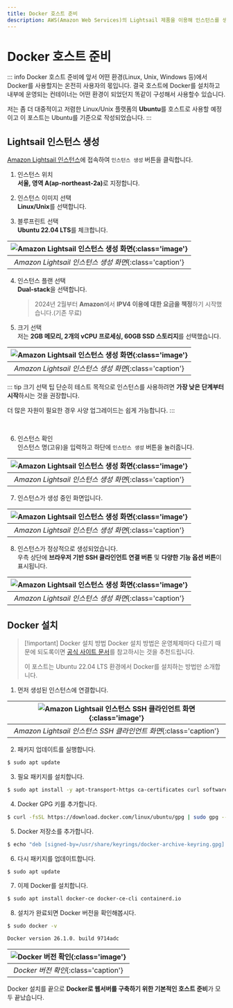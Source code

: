 ```yaml
---
title: Docker 호스트 준비
description: AWS(Amazon Web Services)의 Lightsail 제품을 이용해 인스턴스를 생성하고 도커를 설치합니다.
---
```


# Docker 호스트 준비

::: info Docker 호스트 준비에 앞서
어떤 환경(Linux, Unix, Windows 등)에서 Docker를 사용할지는 온전히 사용자의 몫입니다. 결국 호스트에 Docker를 설치하고 내부에 운영되는 컨테이너는 어떤 환경이 되었던지 똑같이 구성해서 사용할수 있습니다.

저는 좀 더 대중적이고 저렴한 Linux/Unix 플랫폼의 **Ubuntu**를 호스트로 사용할 예정이고 이 포스트는 Ubuntu를 기준으로 작성되었습니다.
:::

## Lightsail 인스턴스 생성

[Amazon Lightsail 인스턴스](https://lightsail.aws.amazon.com/ls/webapp/home/instances)에 접속하여 `인스턴스 생성` 버튼을 클릭합니다.

1. 인스턴스 위치\
   <b>서울, 영역 A(ap-northeast-2a)</b>로 지정합니다.

1. 인스턴스 이미지 선택\
   **Linux/Unix**를 선택합니다.

1. 블루프린트 선택\
   **Ubuntu 22.04 LTS**를 체크합니다.

| ![Amazon Lightsail 인스턴스 생성 화면](./images/host/instance01.webp){:class='image'} |
| :-----------------------------------------------------------------------------------: |
|                _Amazon Lightsail 인스턴스 생성 화면_{:class='caption'}                |

4. 인스턴스 플랜 선택\
   **Dual-stack**을 선택합니다.

   > 2024년 2월부터 **Amazon**에서 **IPV4 이용에 대한 요금을 책정**하기 시작했습니다.(기존 무료)

5. 크기 선택\
    저는 **2GB 메모리, 2개의 vCPU 프로세싱, 60GB SSD 스토리지**를 선택했습니다.

| ![Amazon Lightsail 인스턴스 생성 화면](./images/host/instance02.webp){:class='image'} |
| :-----------------------------------------------------------------------------------: |
|                _Amazon Lightsail 인스턴스 생성 화면_{:class='caption'}                |

::: tip 크기 선택 팁
단순히 테스트 목적으로 인스턴스를 사용하려면 **가장 낮은 단계부터 시작**하시는 것을 권장합니다.

더 많은 자원이 필요한 경우 사양 업그레이드는 쉽게 가능합니다.
:::

<br />

6. 인스턴스 확인\
   인스턴스 명(고유)을 입력하고 하단에 `인스턴스 생성` 버튼을 눌러줍니다.

| ![Amazon Lightsail 인스턴스 생성 화면](./images/host/instance03.webp){:class='image'} |
| :-----------------------------------------------------------------------------------: |
|                _Amazon Lightsail 인스턴스 생성 화면_{:class='caption'}                |

7. 인스턴스가 생성 중인 화면입니다.

| ![Amazon Lightsail 인스턴스 생성 화면](./images/host/instance04.webp){:class='image'} |
| :-----------------------------------------------------------------------------------: |
|                _Amazon Lightsail 인스턴스 생성 화면_{:class='caption'}                |

8. 인스턴스가 정상적으로 생성되었습니다.\
   우측 상단에 **브라우저 기반 SSH 클라인언트 연결 버튼** 및 **다양한 기능 옵션 버튼**이 표시됩니다.

| ![Amazon Lightsail 인스턴스 생성 화면](./images/host/instance05.webp){:class='image'} |
| :-----------------------------------------------------------------------------------: |
|                _Amazon Lightsail 인스턴스 생성 화면_{:class='caption'}                |

## Docker 설치

> [!important] Docker 설치 방법
> Docker 설치 방법은 운영체제마다 다르기 때문에 되도록이면 [공식 사이트 문서](https://docs.docker.com/desktop/)를 참고하시는 것을 추천드립니다.
>
> 이 포스트는 Ubuntu 22.04 LTS 환경에서 Docker를 설치하는 방법만 소개합니다.

1. 먼저 생성된 인스턴스에 연결합니다.

| ![Amazon Lightsail 인스턴스 SSH 클라인언트 화면](./images/host/ssh01.webp){:class='image'} |
| :----------------------------------------------------------------------------------------: |
|             _Amazon Lightsail 인스턴스 SSH 클라인언트 화면_{:class='caption'}              |

2. 패키지 업데이트를 실행합니다.

```sh
$ sudo apt update
```

3. 필요 패키지를 설치합니다.

```sh
$ sudo apt install -y apt-transport-https ca-certificates curl software-properties-common
```

4. Docker GPG 키를 추가합니다.

```sh
$ curl -fsSL https://download.docker.com/linux/ubuntu/gpg | sudo gpg --dearmor -o /usr/share/keyrings/docker-archive-keyring.gpg
```

5. Docker 저장소를 추가합니다.

```sh
$ echo "deb [signed-by=/usr/share/keyrings/docker-archive-keyring.gpg] https://download.docker.com/linux/ubuntu $(lsb_release -cs) stable" | sudo tee /etc/apt/sources.list.d/docker.list > /dev/null
```

6. 다시 패키지를 업데이트합니다.

```sh
$ sudo apt update
```

7. 이제 Docker를 설치합니다.

```sh
$ sudo apt install docker-ce docker-ce-cli containerd.io
```

8. 설치가 완료되면 Docker 버전을 확인해봅시다.

```sh
$ sudo docker -v

Docker version 26.1.0. build 9714adc
```

| ![Docker 버전 확인](./images/host/docker.webp){:class='image'} |
| :------------------------------------------------------------: |
|              _Docker 버전 확인_{:class='caption'}              |

Docker 설치를 끝으로 **Docker로 웹서버를 구축하기 위한 기본적인 호스트 준비**가 모두 끝났습니다.
